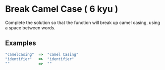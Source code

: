 # Break Camel Case ( 6 kyu )

Complete the solution so that the function will break up camel casing, using a space between words.

## Examples

```js
"camelCasing"  =>  "camel Casing"
"identifier"   =>  "identifier"
""             =>  ""
```
